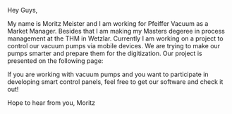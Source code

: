 Hey Guys,

My name is Moritz Meister and I am working for Pfeiffer Vacuum as a Market Manager. Besides that I am making my Masters degeree in process management at the THM in Wetzlar. Currently I am working on a project to control our vacuum pumps via mobile devices. We are trying to make our pumps smarter and prepare them for the digitization. Our project is presented on the following page: 

If you are working with vacuum pumps and you want to participate in developing smart control panels, feel free to get our software and check it out!

Hope to hear from you,
Moritz
